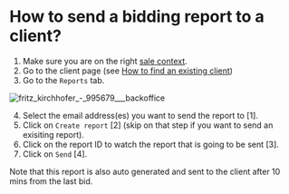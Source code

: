 # How to send a bidding report to a client?

1. Make sure you are on the right [sale context](../sale/sale-context.md).
2. Go to the client page (see [How to find an existing client](../client/how-to-find-an-existing-client.md))
3. Go to the `Reports` tab.

![fritz_kirchhofer_-_995679___backoffice](https://user-images.githubusercontent.com/20393485/44970305-a6c9e700-af59-11e8-8437-502e440c6b6a.jpg)

4. Select the email address(es) you want to send the report to [1].
5. Click on `Create report` [2] (skip on that step if you want to send an exisiting report).
6. Click on the report ID to watch the report that is going to be sent [3].
7. Click on `Send` [4].

Note that this report is also auto generated and sent to the client after 10 mins from the last bid.

